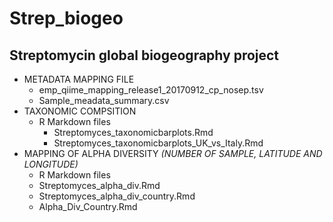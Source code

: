 # Strep_biogeo
## Streptomycin global biogeography project

* METADATA MAPPING FILE
  * emp_qiime_mapping_release1_20170912_cp_nosep.tsv
  * Sample_meadata_summary.csv 
* TAXONOMIC COMPSITION
  * R Markdown files 
    * Streptomyces_taxonomicbarplots.Rmd
    * Streptomyces_taxonomicbarplots_UK_vs_Italy.Rmd
* MAPPING OF ALPHA DIVERSITY _(NUMBER OF SAMPLE, LATITUDE AND LONGITUDE)_
  *  R Markdown files
    * Streptomyces_alpha_div.Rmd
    * Streptomyces_alpha_div_country.Rmd
    * Alpha_Div_Country.Rmd  
